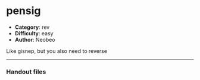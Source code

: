 pensig
======================

- **Category**: rev
- **Difficulty**: easy
- **Author**: Neobeo

Like gisnep, but you also need to reverse

---

### Handout files


